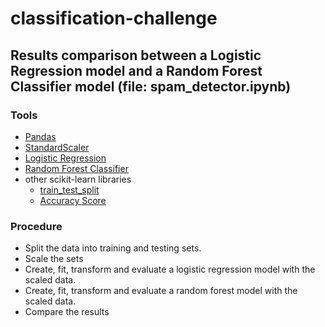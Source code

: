 # classification-challenge

## Results comparison between a Logistic Regression model and a Random Forest Classifier model (file: spam_detector.ipynb)

### Tools
- [Pandas](https://pandas.pydata.org/)
- [StandardScaler](https://scikit-learn.org/stable/modules/generated/sklearn.preprocessing.StandardScaler.html#sklearn.preprocessing.StandardScaler)
- [Logistic Regression](https://scikit-learn.org/stable/modules/generated/sklearn.linear_model.LogisticRegression.html)
- [Random Forest Classifier](https://scikit-learn.org/stable/modules/generated/sklearn.linear_model.LogisticRegression.html)
- other scikit-learn libraries
  -   [train_test_split](https://scikit-learn.org/stable/modules/generated/sklearn.model_selection.train_test_split.html#sklearn.model_selection.train_test_split)
  -   [Accuracy Score](https://scikit-learn.org/stable/modules/generated/sklearn.metrics.accuracy_score.html#sklearn.metrics.accuracy_score)

### Procedure
- Split the data into training and testing sets.
- Scale the sets
- Create, fit, transform and evaluate a logistic regression model with the scaled data.
- Create, fit, transform and evaluate a random forest model with the scaled data.
- Compare the results

